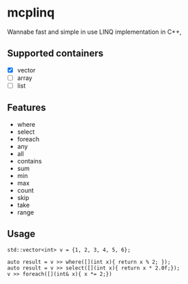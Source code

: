 # mcplinq

Wannabe fast and simple in use LINQ implementation in C++,


## Supported containers
- [x] vector
- [ ] array
- [ ] list

## Features
* where
* select
* foreach
* any
* all
* contains
* sum
* min
* max
* count
* skip
* take 
* range

## Usage

```
std::vector<int> v = {1, 2, 3, 4, 5, 6};

auto result = v >> where([](int x){ return x % 2; });     
auto result = v >> select([](int x){ return x * 2.0f;});  
v >> foreach([](int& x){ x *= 2;})
```
  
